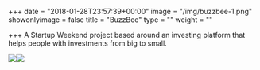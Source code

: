 +++
date = "2018-01-28T23:57:39+00:00"
image = "/img/buzzbee-1.png"
showonlyimage = false
title = "BuzzBee"
type = ""
weight = ""

+++
A Startup Weekend project based around an investing platform that helps people with investments from big to small.  
<!--more-->

![](/img/buzzbee-1.png)![](/img/buzzbee-2.png)